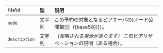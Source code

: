 | `Field`       | 型     | 説明                                                |
|:--------------|:-------|:----------------------------------------------------|
| `node`        | 文字列  | この予約の対象となるピアサーバの[ノード公開鍵][]（[base58][]）。 |
| `description` | 文字列  | _（省略される場合があります）_ このピアリザベーションの説明（ある場合）。 |
